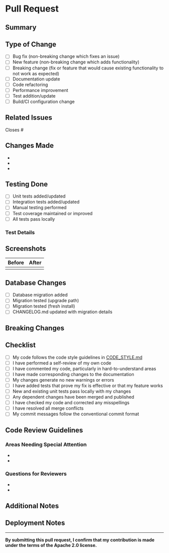 # Pull Request

## Summary

<!-- Provide a brief description of your changes -->

## Type of Change

<!-- Check all that apply -->

- [ ] Bug fix (non-breaking change which fixes an issue)
- [ ] New feature (non-breaking change which adds functionality)
- [ ] Breaking change (fix or feature that would cause existing functionality to not work as expected)
- [ ] Documentation update
- [ ] Code refactoring
- [ ] Performance improvement
- [ ] Test addition/update
- [ ] Build/CI configuration change

## Related Issues

<!-- Link to related issues using #issue_number -->
<!-- Use "Closes #123" to automatically close issues when this PR is merged -->

Closes #

## Changes Made

<!-- List the key changes made in this PR -->

- 
- 
- 

## Testing Done

<!-- Describe the testing you've performed -->

- [ ] Unit tests added/updated
- [ ] Integration tests added/updated
- [ ] Manual testing performed
- [ ] Test coverage maintained or improved
- [ ] All tests pass locally

### Test Details

<!-- Provide specific details about your testing -->


## Screenshots

<!-- If applicable, add screenshots to demonstrate UI changes -->

| Before | After |
|--------|-------|
| | |

## Database Changes

<!-- If this PR includes database changes, describe them -->

- [ ] Database migration added
- [ ] Migration tested (upgrade path)
- [ ] Migration tested (fresh install)
- [ ] CHANGELOG.md updated with migration details

## Breaking Changes

<!-- If this is a breaking change, describe what breaks and the migration path -->


## Checklist

<!-- Ensure all items are checked before requesting review -->

- [ ] My code follows the code style guidelines in [CODE_STYLE.md](../CODE_STYLE.md)
- [ ] I have performed a self-review of my own code
- [ ] I have commented my code, particularly in hard-to-understand areas
- [ ] I have made corresponding changes to the documentation
- [ ] My changes generate no new warnings or errors
- [ ] I have added tests that prove my fix is effective or that my feature works
- [ ] New and existing unit tests pass locally with my changes
- [ ] Any dependent changes have been merged and published
- [ ] I have checked my code and corrected any misspellings
- [ ] I have resolved all merge conflicts
- [ ] My commit messages follow the conventional commit format

## Code Review Guidelines

<!-- Help reviewers by highlighting areas that need special attention -->

### Areas Needing Special Attention

- 
- 

### Questions for Reviewers

- 
- 

## Additional Notes

<!-- Any additional context, concerns, or information for reviewers -->


## Deployment Notes

<!-- Any special deployment steps or considerations -->

---

**By submitting this pull request, I confirm that my contribution is made under the terms of the Apache 2.0 license.**
